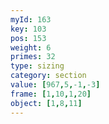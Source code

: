 ```yaml
---
myId: 163
key: 103
pos: 153
weight: 6
primes: 32
type: sizing
category: section
value: [967,5,-1,-3]
frame: [1,10,1,20]
object: [1,8,11]
---
```

